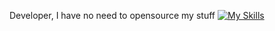 Developer, I have no need to opensource my stuff
[![My Skills](https://skillicons.dev/icons?i=py,discord,bots,flask,git,gmail,figma,raspberrypi,pycharm,sentry,sublime,vscode,windows&theme=dark)](https://skillicons.dev)
